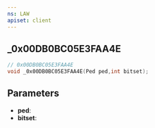 ```yaml
---
ns: LAW
apiset: client
---
```

## _0x00DB0BC05E3FAA4E

```c
// 0x00DB0BC05E3FAA4E
void _0x00DB0BC05E3FAA4E(Ped ped,int bitset);
```


## Parameters
* **ped**:
* **bitset**:
